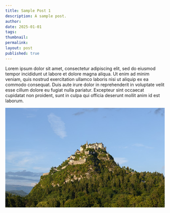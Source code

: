 ```yaml
---
title: Sample Post 1
description: A sample post.
author: 
date: 2025-01-01
tags: 
thumbnail: 
permalink: 
layout: post
published: true
---
```


Lorem ipsum dolor sit amet, consectetur adipiscing elit, sed do eiusmod tempor incididunt ut labore et dolore magna aliqua. Ut enim ad minim veniam, quis nostrud exercitation ullamco laboris nisi ut aliquip ex ea commodo consequat. Duis aute irure dolor in reprehenderit in voluptate velit esse cillum dolore eu fugiat nulla pariatur. Excepteur sint occaecat cupidatat non proident, sunt in culpa qui officia deserunt mollit anim id est laborum.

![](Burg_Hochosterwitz_Westseite_02a.jpg)
